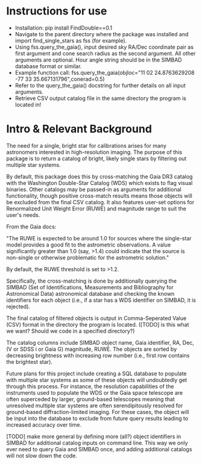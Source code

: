 # Instructions for use

- Installation: pip install FindDouble==0.1
- Navigate to the parent directory where the package was installed and import find_single_stars as fss (for example).
- Using fss.query_the_gaia(), input desired sky RA/Dec coordinate pair as first argument and cone search radius as the second argument. All other arguments are optional. Hour angle string should be in the SIMBAD database format or similar.
- Example function call: fss.query_the_gaia(objloc="11 02 24.8763629208 -77 33 35.667131796",conerad=0.5)
- Refer to the query_the_gaia() docstring for further details on all input arguments.
- Retrieve CSV output catalog file in the same directory the program is located in!

# Intro & Relevant Background

The need for a single, bright star for calibrations arises for many astronomers interested in high-resolution imaging. The purpose of this package is to return a catalog of bright, likely single stars by filtering out multiple star systems.

By default, this package does this by cross-matching the Gaia DR3 catalog with the Washington Double-Star Catalog (WDS) which exists to flag visual binaries. Other catalogs may be passed-in as arguments for additional functionality, though positive cross-match results means those objects will be excluded from the final CSV catalog. It also features user-set options for Renormalized Unit Weight Error (RUWE) and magnitude range to suit the user's needs.

From the Gaia docs:

"The RUWE is expected to be around 1.0 for sources where the single-star model provides a good fit to the astrometric observations. A value significantly greater than 1.0 (say, >1.4) could indicate that the source is non-single or otherwise problematic for the astrometric solution."

By default, the RUWE threshold is set to >1.2.

Specifically, the cross-matching is done by additionally querying the SIMBAD (Set of Identifications, Measurements and Bibliography for Astronomical Data) astronomical database and checking the known identifiers for each object (i.e., if a star has a WDS identifier on SIMBAD, it is rejected). 

The final catalog of filtered objects is output in Comma-Seperated Value (CSV) format in the directory the program is located. ([TODO] is this what we want? Should we code in a specified directory?) 

The catalog columns include SIMBAD object name, Gaia identifier, RA, Dec, (V or SDSS i or Gaia G) magnitude, RUWE. The objects are sorted by decreasing brightness with increasing row number (i.e., first row contains the brightest star).

Future plans for this project include creating a SQL database to populate with multiple star systems as some of these objects will undoubtedly get through this process. For instance, the resolution capabilities of the instruments used to populate the WDS or the Gaia space telescope are often superceded by larger, ground-based telescopes meaning that unresolved multiple star systems are often serendipitously resolved for ground-based diffraction-limited imaging. For these cases, the object will be input into the database to exclude from future query results leading to increased accuracy over time.



[TODO] make more general by defining more (all?) object identifiers in SIMBAD for additional catalog inputs on command line. This way we only ever need to query Gaia and SIMBAD once, and adding additional catalogs will not slow down the code.
